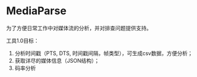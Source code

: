 # MediaParse
为了方便日常工作中对媒体流的分析，并对排查问题提供支持。

工具1.0目标：
1. 分析时间戳（PTS, DTS, 时间戳间隔，帧类型），可生成csv数据，方便分析；
2. 获取详尽的媒体信息（JSON结构）；
3. 码率分析